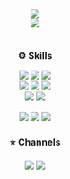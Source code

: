 <div align=center>
  <img src="https://capsule-render.vercel.app/api?type=waving&color=FFE5E5&height=220&section=header&text=Hello%20I'm%20Jessie!&desc=Welcome%20to%20my%20page%20🙋🏻‍♀️&fontSize=60&fontColor=756AB6&fontAlignY=45&descAlignY=63" />
  <br />
  <img src="http://mazassumnida.wtf/api/v2/generate_badge?boj=jessie1944" />
  <br />
  <br />
  <h3>⚙️ Skills</h3>
  <div>
    <img src="https://img.shields.io/badge/JavaScript-F7DF1E?style=for-the-badge&logo=javascript&logoColor=white"/>
    <img src="https://img.shields.io/badge/TypeScript-3178C6?style=for-the-badge&logo=typescript&logoColor=white"/>
    <img src="https://img.shields.io/badge/React-61DAFB?style=for-the-badget&logo=react&logoColor=white"/>
  </div>
  <div>
    <img src="https://img.shields.io/badge/Redux-764ABC?style=for-the-badge&logo=redux&logoColor=white"/>
    <img src="https://img.shields.io/badge/Recoil-3578E5?style=for-the-badge&logo=recoil&logoColor=white"/>
    <img src="https://img.shields.io/badge/React Query-FF4154?style=for-the-badge&logo=reactquery&logoColor=white"/>
  </div>
  <div>
    <img src="https://img.shields.io/badge/Styled Components-DB7093?style=for-the-badge&logo=styledcomponents&logoColor=white"/>
    <img src="https://img.shields.io/badge/Tailwind CSS-06B6D4?style=for-the-badge&logo=tailwindcss&logoColor=white"/>
  </div>
  <br />
  <div>
    <img src="https://img.shields.io/badge/Node.js-339933?style=for-the-badge&logo=nodejs&logoColor=white"/>
    <img src="https://img.shields.io/badge/Express-000000?style=for-the-badge&logo=express&logoColor=white"/>
    <img src="https://img.shields.io/badge/MySQL-4479A1?style=for-the-badge&logo=mysql&logoColor=white"/>
  </div>
  <h3>⭐️ Channels</h3>
  <div>
    <a href="https://velog.io/@jess_apr"><img src="https://img.shields.io/badge/Velog-20C997?style=for-the-badge&logo=velog&logoColor=white"/></a>
    <a href="http://jess-apr.s3-website.ap-northeast-2.amazonaws.com"><img src="https://img.shields.io/badge/Portfolio-EA4AAA?style=for-the-badge&logo=githubsponsors&logoColor=white"/></a>
  </div>
</div>
